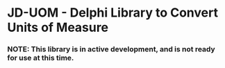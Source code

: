 # JD-UOM - Delphi Library to Convert Units of Measure

### NOTE: This library is in active development, and is not ready for use at this time.

 
